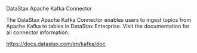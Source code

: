 DataStax Apache Kafka Connector

The DataStax Apache Kafka Connector enables users to ingest topics from Apache Kafka to tables in DataStax Enterprise. Visit the documentation for all connector information.

https://docs.datastax.com/en/kafka/doc